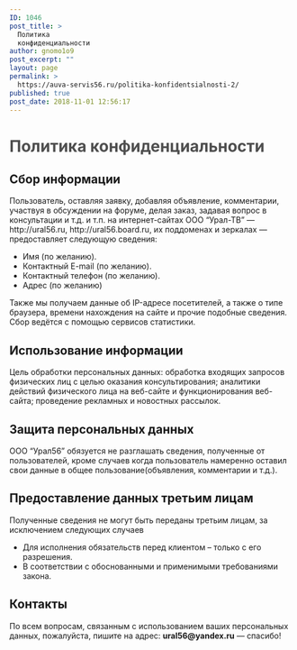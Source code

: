 ```yaml
---
ID: 1046
post_title: >
  Политика
  конфиденциальности​
author: gnomo1o9
post_excerpt: ""
layout: page
permalink: >
  https://auva-servis56.ru/politika-konfidentsialnosti-2/
published: true
post_date: 2018-11-01 12:56:17
---
```

<h1><h1 style="color: rgb(79, 79, 79); white-space: normal;">Политика конфиденциальности</h1></h1>		
		<h2>Сбор информации</h2><p>Пользователь, оставляя заявку, добавляя объявление, комментарии, участвуя в обсуждении на форуме, делая заказ, задавая вопрос в консультации и т.д. и т.п. на интернет-сайтах ООО “Урал-ТВ” — http://ural56.ru, http://ural56.board.ru, их поддоменах и зеркалах — предоставляет следующую сведения:</p><ul><li>Имя (по желанию).</li><li>Контактный E-mail (по желанию).</li><li>Контактный телефон (по желанию).</li><li>Адрес (по желанию)</li></ul><p>Также мы получаем данные об IP-адресе посетителей, а также о типе браузера, времени нахождения на сайте и прочие подобные сведения. Сбор ведётся с помощью сервисов статистики.</p><h2>Использование информации</h2><p>Цель обработки персональных данных: обработка входящих запросов физических лиц с целью оказания консультирования; аналитики действий физического лица на веб-сайте и функционирования веб-сайта; проведение рекламных и новостных рассылок.</p><h2>Защита персональных данных</h2><p>ООО “Урал56” обязуется не разглашать сведения, полученные от пользователей, кроме случаев когда пользователь намеренно оставил свои данные в общее пользование(объявления, комментарии и т.д.).</p><h2>Предоставление данных третьим лицам</h2><p>Полученные сведения не могут быть переданы третьим лицам, за исключением следующих случаев</p><ul><li>Для исполнения обязательств перед клиентом – только с его разрешения.</li><li>В соответствии с обоснованными и применимыми требованиями закона.</li></ul><h2>Контакты</h2><p>По всем вопросам, связанным с использованием ваших персональных данных, пожалуйста, пишите на адрес: <strong>ural56</strong><b>@yandex.ru</b> — спасибо!</p>